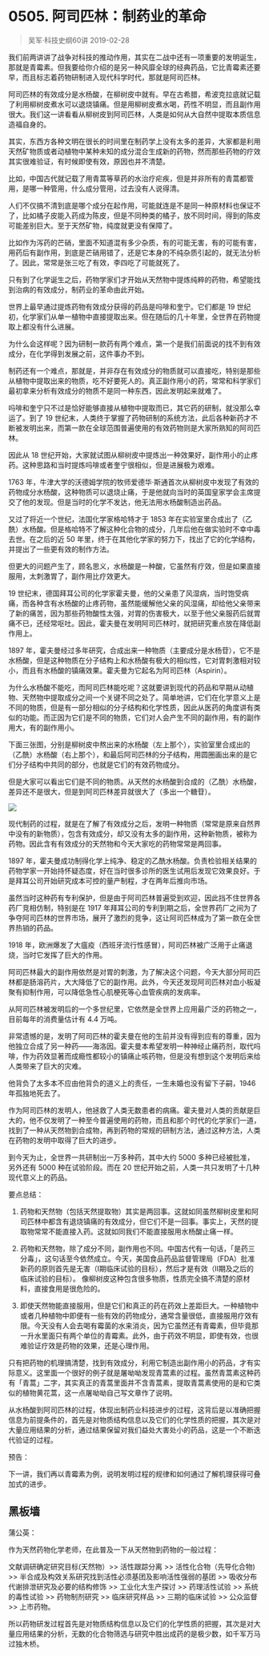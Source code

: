 # 0505. 阿司匹林：制药业的革命
> 吴军·科技史纲60讲
2019-02-28

我们前两讲讲了战争对科技的推动作用，其实在二战中还有一项重要的发明诞生，那就是青霉素。但我要给你介绍的是另一种风靡全球的经典药品，它比青霉素还要早，而且标志着药物研制进入现代科学时代，那就是阿司匹林。

阿司匹林的有效成分是水杨酸，在柳树皮中就有。早在古希腊，希波克拉底就记载了利用柳树皮煮水可以退烧镇痛。但是用柳树皮煮水喝，药性不明显，而且副作用很大。我们这一讲看看从柳树皮到阿司匹林，人类是如何从大自然中提取本质信息造福自身的。

其实，东西方各种文明在很长的时间里在制药学上没有太多的差异，大家都是利用天然矿物质或者动植物中某种未知的成分混合生成新的药物，然而那些药物的疗效其实很难验证，有时候即使有效，原因也并不清楚。

比如，中国古代就记载了用青蒿等草药的水治疗疟疾，但是并非所有的青蒿都管用，是哪一种管用，什么成分管用，过去没有人说得清。

人们不仅搞不清到底是哪个成分在起作用，可能就连是不是同一种原材料也保证不了，比如橘子皮能入药成为陈皮，但是不同种类的橘子，放不同时间，得到的陈皮可能差别巨大。至于天然矿物，纯度就更没有保障了。

比如作为泻药的芒硝，里面不知道混有多少杂质，有的可能无害，有的可能有害，用药后有副作用，到底是芒硝用错了，还是它本身的不纯杂质引起的，就无法分析了。因此，常常是张三吃了有效，李四吃了可能就死了。

只有到了化学诞生之后，药物学家们才开始从天然物中提炼纯粹的药物，希望能找到治病的有效成分，制药业的革命由此开始。

世界上最早通过提炼药物有效成分获得的药品是吗啡和奎宁。它们都是 19 世纪初，化学家们从单一植物中直接提取出来。但在随后的几十年里，全世界在药物提取上都没有什么进展。

为什么会这样呢？因为研制一款药有两个难点，第一个是我们前面说的找不到有效成分，在化学得到发展之前，这件事办不到。

制药还有一个难点，那就是，并非存在有效成分的物质就可以直接吃，特别是那些从植物中提取出来的物质，吃不好要死人的。真正副作用小的药，常常和科学家们最初拿来分析有效成分的物质不是同一种东西，因此发明起来就难了。

吗啡和奎宁只不过是恰好能够直接从植物中提取而已，其它药的研制，就没那么幸运了。到了 19 世纪末，人类终于掌握了药物研制的系统方法，此后各种新药才不断被发明出来，而第一款在全球范围普遍使用的有效药物则是大家所熟知的阿司匹林。

因此从 18 世纪开始，大家就试图从柳树皮中提炼出一种效果好，副作用小的止疼药。这种思路和当时提炼吗啡或者奎宁很相似，但是进展极为艰难。

1763 年，牛津大学的沃德姆学院的牧师爱德华·斯通首次从柳树皮中发现了有效的药物成分水杨酸，这种物质可以退烧止痛，于是他就向当时的英国皇家学会主席提交了他的发现。但是当时的化学不发达，他无法用水杨酸制造出药品。

又过了将近一个世纪，法国化学家格哈特才于 1853 年在实验室里合成出了（乙酰）水杨酸。但是格哈特不了解这种化合物的成分，几年后他在做实验时不幸中毒去世。在之后的近 50 年里，终于在其他化学家的努力下，找出了它的化学结构，并提出了一些更有效的制作方法。

但更大的问题产生了，顾名思义，水杨酸是一种酸，它虽然有疗效，但是如果直接服用，太刺激胃了，副作用比疗效更大。

19 世纪末，德国拜耳公司的化学家霍夫曼，他的父亲患了风湿病，当时饱受病痛，而各种含有水杨酸的止疼药物，虽然能缓解他父亲的风湿痛，却给他父亲带来了新的痛苦，因为那些药物酸性太强，对胃的伤害极大，以至于他父亲服药后就胃痛不已，还经常呕吐。因此，霍夫曼在发明阿司匹林时，就把研究重点放在降低副作用上。

1897 年，霍夫曼经过多年研究，合成出来一种物质（主要成分是水杨苷），它不是水杨酸，但是这种物质在分子结构上和水杨酸有极大的相似性，它对胃刺激相对较小，而且有水杨酸的镇痛效果。霍夫曼为它起名为阿司匹林（Aspirin）。

为什么水杨酸不能吃，而阿司匹林能吃呢？这就要讲到现代的药品和早期从动植物、天然物中提取成分之间一个关键不同之处了。简单地讲，它们在化学意义上是不同的物质，但是有一部分相似的分子结构和化学性质，因此从医药的角度讲有类似的功能。而正因为它们是不同的物质，它们对人会产生不同的副作用，有的副作用大，有的副作用小。

下面三张图，分别是柳树皮中熬出来的水杨酸（左上那个），实验室里合成出的（乙酰）水杨酸（右上那个），和最后阿司匹林的分子结构，用圆圈画出来的是它们分子结构中共同的部分，也就是它们的有效药物成分。

但是大家可以看出它们是不同的物质。从天然的水杨酸到合成的（乙酰）水杨酸，差异还不是很大，但是到阿司匹林差异就很大了（多出一个糖苷）。

![](https://raw.githubusercontent.com/dalong0514/selfstudy/master/图片链接/吴军/2019026.jpg)

现代制药的过程，就是在了解了有效成分之后，发明一种物质（常常是原来自然界中没有的新物质），包含有效成分，却又没有太多的副作用，这种新物质，被称为药物。因此含有有效成分的天然物和今天大家吃的药物常常是两回事。

1897 年，霍夫曼成功制得化学上纯净、稳定的乙酰水杨酸。负责检验相关结果的药物学家一开始持怀疑态度，好在当时很多诊所的医生试用后发现它效果良好。于是拜耳公司开始研究成本可控的量产制程，才在两年后推向市场。

虽然当时这种药有专利保护，但是由于阿司匹林普遍受到欢迎，因此挡不住世界各药厂竞相仿制，特别是在 1917 年拜耳公司的专利到期之后，全世界药厂之间为了争夺阿司匹林的世界市场，展开了激烈的竞争，这让阿司匹林成为了第一款在全世界热销的药品。

1918 年，欧洲爆发了大瘟疫（西班牙流行性感冒），阿司匹林被广泛用于止痛退烧，当时它发挥了巨大的作用。

阿司匹林最大的副作用依然是对胃的刺激，为了解决这个问题，今天大部分阿司匹林都是肠溶药片，大大降低了它的副作用。此外，今天还发现阿司匹林对血小板凝聚有抑制作用，可以降低急性心肌梗死等心血管疾病的发病率。

从阿司匹林被发明后的一个多世纪里，它依然是全世界上应用最广泛的药物之一，目前每年的消费量估计有 4.4 万吨。

非常遗憾的是，发明了阿司匹林的霍夫曼在他的生前并没有得到应有的尊重，因为他独立合成了另一种药——海洛因。霍夫曼本希望发明一种神经止痛药剂，取代吗啡，作为药效显著而成瘾性都较小的镇痛止咳药物，但是没有想到这个发明后来给人类带来了巨大的灾难。

他背负了太多本不应由他背负的道义上的责任，一生未婚也没有留下子嗣，1946 年孤独地死去了。

作为阿司匹林的发明人，他拯救了人类无数患者的病痛。霍夫曼对人类的贡献是巨大的，他不仅发明了一种至今普遍使用的药物，而且和那个时代的化学家们一道，找到了一种从天然物到合成物，再到药物的常规的研制方法，通过这种方法，人类在药物的发明中取得了巨大的进步。

到今天为止，全世界一共研制出一万多种药，其中大约 5000 多种已经被批准，另外还有 5000 种在试验阶段。而在 20 世纪开始之前，人类一共只发明了十几种现代意义上的药品。

要点总结：

1. 药物和天然物（包括天然提取物）其实是两回事。这就如同虽然柳树皮里和阿司匹林中都含有退烧镇痛的有效成分，但它们不是一回事。事实上，天然的提取物常常不能直接入药。这就如同我们不能直接服用水杨酸止痛一样。

2. 药物和天然物，除了成分不同，副作用也不同。中国古代有一句话，「是药三分毒」，这句话至今依然成立。今天，美国食品药品监督管理局（FDA）批准新药的原则首先是无害（I期临床试验的目标），然后才是有效（II期及之后的临床试验的目标）。
像柳树皮这种包含很多物质，性质完全搞不清楚的原材料，直接食用是很危险的。

3. 即使天然物能直接服用，但是它们和真正的药在药效上差距巨大。一种植物中或者几种植物中即便有一些有效的药物成分，通常含量很低，直接服用疗效有限。今天没有人会去喝有霉菌的水来消炎，因为它虽然还有青霉素，但毕竟那一升水里面只有两个单位的青霉素。此外，由于药效不明显，即使有效，也很难验证疗效是药物的效果，还是心理作用。

只有把药物的机理搞清楚，找到有效成分，利用它制造出副作用小的药品，才有实际意义。这里面一个很好的例子就是屠呦呦发现青蒿素的过程。虽然青蒿素这种药有「青蒿」二字，其实真正的青蒿里面并不含青蒿素，提取青蒿素使用的是和它类似的植物黄花蒿，这一点屠呦呦自己写文章作了说明。

从水杨酸到阿司匹林的过程，体现出制药业科技进步的过程，这背后是以准确把握信息为前提条件的，首先是对物质结构信息以及它们的化学性质的把握，其次是对大量应用结果的分析，通过结果保留对我们益处大害处小的药品，这是一个不断迭代验证的过程。

预告：

下一讲，我们再以青霉素为例，说明发明过程的规律和如何通过了解机理获得可叠加式的进步。

## 黑板墙
蒲公英：

作为天然药物化学老师，在此普及一下从天然物到药物的一般过程：

文献调研确定研究目标(天然物）>> 活性跟踪分离 >> 活性化合物（先导化合物) >> 半合成及构效关系研究找到活性必须基团及影响活性强弱的基团 >> 吸收分布代谢排泄研究及必要的结构修饰 >> 工业化大生产探讨 >> 药理活性试验 >> 系统的毒性试验 >> 药物制剂研究 >> 临床研究样品 >> 三期的临床试验 >> 公众监督 >> 上市药物。

所以药物研发过程首先是对物质结构信息以及它们的化学性质的把握，其次是对大量应用结果的分析，无数的化合物筛选与研究中胜出成药的是极少数，如千军万马过独木桥。






